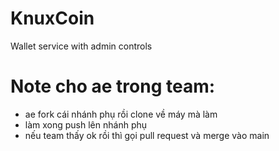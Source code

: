 # KnuxCoin
Wallet service with admin controls

# Note cho ae trong team:
+ ae fork cái nhánh phụ rồi clone về máy mà làm
+ làm xong push lên nhánh phụ
+ nếu team thấy ok rồi thì gọi pull request và merge vào main
